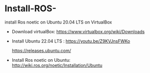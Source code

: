 # Install-ROS-
install Ros noetic on Ubuntu 20.04 LTS on VirtualBox

 - Download virtualBox: https://www.virtualbox.org/wiki/Downloads
 - Install Ubuntu 22.04 LTS : https://youtu.be/Z9KVJnsFWKo
 
   https://releases.ubuntu.com/
 - Install Ros noetic on Ubuntu: http://wiki.ros.org/noetic/Installation/Ubuntu
 
